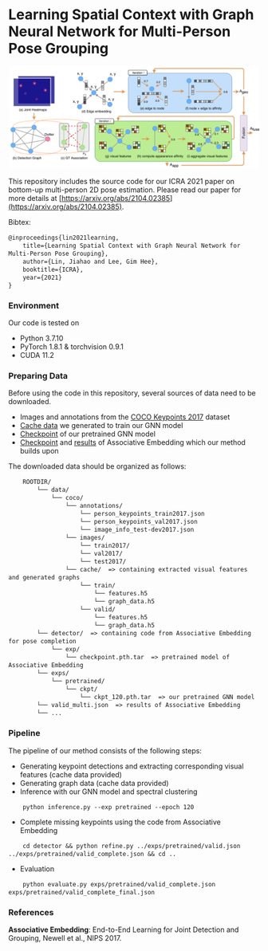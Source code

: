 # Learning Spatial Context with Graph Neural Network for Multi-Person Pose Grouping

![framework](images/framework.png)

This repository includes the source code for our ICRA 2021 paper on bottom-up multi-person 2D pose estimation. Please read our paper for more details at [https://arxiv.org/abs/2104.02385](https://arxiv.org/abs/2104.02385).

Bibtex:

```
@inproceedings{lin2021learning,
    title={Learning Spatial Context with Graph Neural Network for Multi-Person Pose Grouping},
    author={Lin, Jiahao and Lee, Gim Hee},
    booktitle={ICRA},
    year={2021}
}
```

### Environment

Our code is tested on

* Python 3.7.10
* PyTorch 1.8.1 & torchvision 0.9.1
* CUDA 11.2

### Preparing Data

Before using the code in this repository, several sources of data need to be downloaded.

* Images and annotations from the [COCO Keypoints 2017](https://cocodataset.org) dataset
* [Cache data](https://drive.google.com/drive/folders/1G1oc0E8jo5zJ60H3EjcxRCulnIdzOkH3?usp=sharing) we generated to train our GNN model
* [Checkpoint](https://drive.google.com/drive/folders/1GfiyEzJPnRe-kkAfnjixFhhPmO1HMi6b?usp=sharing) of our pretrained GNN model
* [Checkpoint](https://drive.google.com/drive/folders/1pn24uLV3qzruOETgWIdcGzTgLd7Gr_hi?usp=sharing) and [results](https://drive.google.com/drive/folders/13yCtxzRQ24nnBkWX0LWKN5tQKXQmHkxz?usp=sharing) of Associative Embedding which our method builds upon

The downloaded data should be organized as follows:

```
    ROOTDIR/
        └── data/
            └── coco/
                └── annotations/
                    └── person_keypoints_train2017.json
                    └── person_keypoints_val2017.json
                    └── image_info_test-dev2017.json
                └── images/
                    └── train2017/
                    └── val2017/
                    └── test2017/
                └── cache/  => containing extracted visual features and generated graphs
                    └── train/
                        └── features.h5
                        └── graph_data.h5
                    └── valid/
                        └── features.h5
                        └── graph_data.h5
        └── detector/  => containing code from Associative Embedding for pose completion
            └── exp/
                └── checkpoint.pth.tar  => pretrained model of Associative Embedding
        └── exps/
            └── pretrained/
                └── ckpt/
                    └── ckpt_120.pth.tar  => our pretrained GNN model
        └── valid_multi.json  => results of Associative Embedding
        └── ...
```

### Pipeline

The pipeline of our method consists of the following steps:

* Generating keypoint detections and extracting corresponding visual features (cache data provided)
* Generating graph data (cache data provided)
* Inference with our GNN model and spectral clustering

```
    python inference.py --exp pretrained --epoch 120
```

* Complete missing keypoints using the code from Associative Embedding

```
    cd detector && python refine.py ../exps/pretrained/valid.json ../exps/pretrained/valid_complete.json && cd ..
```

* Evaluation

```
    python evaluate.py exps/pretrained/valid_complete.json exps/pretrained/valid_complete_final.json
```


### References

__Associative Embedding__: End-to-End Learning for Joint Detection and Grouping, Newell et al., NIPS 2017.
